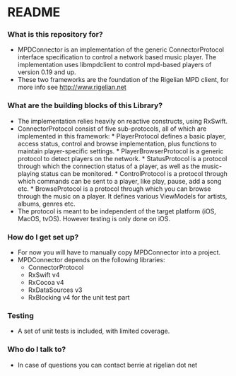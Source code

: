 # README #

### What is this repository for? ###

* MPDConnector is an implementation of the generic ConnectorProtocol interface specification to control a network based music player.
The implementation uses libmpdclient to control mpd-based players of version 0.19 and up.
* These two frameworks are the foundation of the Rigelian MPD client, for more info see http://www.rigelian.net

### What are the building blocks of this Library? ###

* The implementation relies heavily on reactive constructs, using RxSwift.
* ConnectorProtocol consist of five sub-protocols, all of which are implemented in this framework:
	  * PlayerProtocol defines a basic player, access status, control and browse implementation, plus functions to maintain player-specific settings.
	  * PlayerBrowserProtocol is a generic protocol to detect players on the network.
	  * StatusProtocol is a protocol through which the connection status of a player, as well as the music-playing status can be monitored.
	  * ControlProtocol is a protocol through which commands can be sent to a player, like play, pause, add a song etc.
	  * BrowseProtocol is a protocol through which you can browse through the music on a player. It defines various ViewModels for artists, albums, genres etc.
* The protocol is meant to be independent of the target platform (iOS, MacOS, tvOS). However testing is only done on iOS.

### How do I get set up? ###

* For now you will have to manually copy MPDConnector into a project.
* MPDConnector depends on the following libraries:
	* ConnectorProtocol
    * RxSwift v4
    * RxCocoa v4
    * RxDataSources v3
	* RxBlocking v4 for the unit test part

### Testing ###

* A set of unit tests is included, with limited coverage.

### Who do I talk to? ###

* In case of questions you can contact berrie at rigelian dot net
